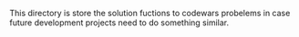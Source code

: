 This directory is store the solution fuctions to codewars probelems in case future development projects need to do something similar.